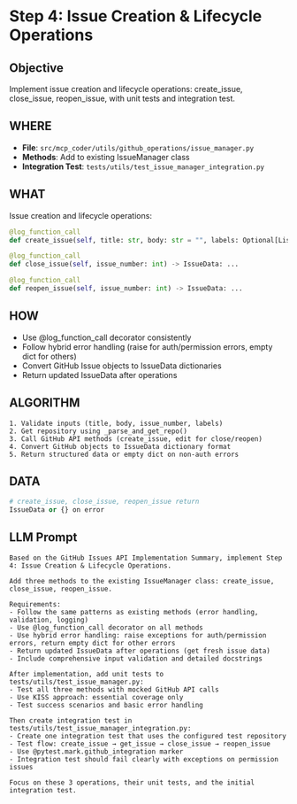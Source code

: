 # Step 4: Issue Creation & Lifecycle Operations

## Objective
Implement issue creation and lifecycle operations: create_issue, close_issue, reopen_issue, with unit tests and integration test.

## WHERE
- **File**: `src/mcp_coder/utils/github_operations/issue_manager.py`
- **Methods**: Add to existing IssueManager class
- **Integration Test**: `tests/utils/test_issue_manager_integration.py`

## WHAT
Issue creation and lifecycle operations:
```python
@log_function_call
def create_issue(self, title: str, body: str = "", labels: Optional[List[str]] = None) -> IssueData: ...

@log_function_call
def close_issue(self, issue_number: int) -> IssueData: ...

@log_function_call
def reopen_issue(self, issue_number: int) -> IssueData: ...
```

## HOW
- Use @log_function_call decorator consistently
- Follow hybrid error handling (raise for auth/permission errors, empty dict for others)
- Convert GitHub Issue objects to IssueData dictionaries
- Return updated IssueData after operations

## ALGORITHM
```
1. Validate inputs (title, body, issue_number, labels)
2. Get repository using _parse_and_get_repo()
3. Call GitHub API methods (create_issue, edit for close/reopen)
4. Convert GitHub objects to IssueData dictionary format
5. Return structured data or empty dict on non-auth errors
```

## DATA
```python
# create_issue, close_issue, reopen_issue return
IssueData or {} on error
```

## LLM Prompt
```
Based on the GitHub Issues API Implementation Summary, implement Step 4: Issue Creation & Lifecycle Operations.

Add three methods to the existing IssueManager class: create_issue, close_issue, reopen_issue.

Requirements:
- Follow the same patterns as existing methods (error handling, validation, logging)
- Use @log_function_call decorator on all methods
- Use hybrid error handling: raise exceptions for auth/permission errors, return empty dict for other errors
- Return updated IssueData after operations (get fresh issue data)
- Include comprehensive input validation and detailed docstrings

After implementation, add unit tests to tests/utils/test_issue_manager.py:
- Test all three methods with mocked GitHub API calls
- Use KISS approach: essential coverage only
- Test success scenarios and basic error handling

Then create integration test in tests/utils/test_issue_manager_integration.py:
- Create one integration test that uses the configured test repository
- Test flow: create_issue → get_issue → close_issue → reopen_issue
- Use @pytest.mark.github_integration marker
- Integration test should fail clearly with exceptions on permission issues

Focus on these 3 operations, their unit tests, and the initial integration test.
```
